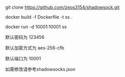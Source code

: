 git clone https://github.com/zeos3154/shadowsock.git

docker build -f Dockerfile -t ss .

docker run -d 10001:10001 ss


默认密码为 123456

默认加密方式为 aes-256-cfb

默认端口为 10001 

如需修改请参考shadowsocks.json
